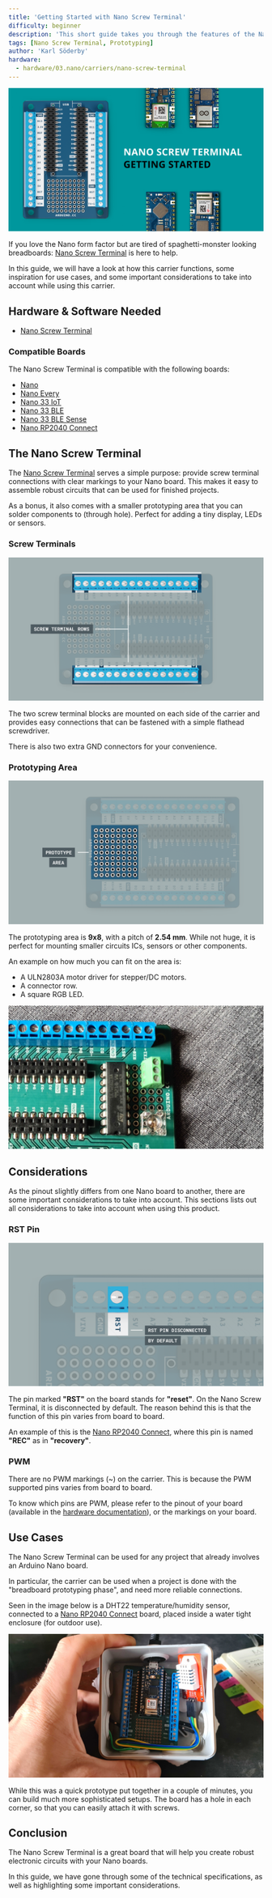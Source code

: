 ```yaml
---
title: 'Getting Started with Nano Screw Terminal'
difficulty: beginner
description: 'This short guide takes you through the features of the Nano Screw Terminal, along with some important considerations when using this product.'
tags: [Nano Screw Terminal, Prototyping]
author: 'Karl Söderby'
hardware:
  - hardware/03.nano/carriers/nano-screw-terminal
---
```


![The Nano Screw Terminal carrier.](assets/hero.png)

If you love the Nano form factor but are tired of spaghetti-monster looking breadboards: [Nano Screw Terminal](https://store.arduino.cc/nano-screw-terminal) is here to help. 

In this guide, we will have a look at how this carrier functions, some inspiration for use cases, and some important considerations to take into account while using this carrier.

## Hardware & Software Needed

- [Nano Screw Terminal](https://store.arduino.cc/nano-screw-terminal)

### Compatible Boards

The Nano Screw Terminal is compatible with the following boards:

- [Nano](https://store.arduino.cc/products/arduino-nano)
- [Nano Every](https://store.arduino.cc/nano-every)
- [Nano 33 IoT](https://store.arduino.cc/arduino-nano-33-iot)
- [Nano 33 BLE](https://store.arduino.cc/nano-33-ble)
- [Nano 33 BLE Sense](https://store.arduino.cc/nano-33-ble-sense)
- [Nano RP2040 Connect](https://store.arduino.cc/nano-rp2040-connect)


## The Nano Screw Terminal

The [Nano Screw Terminal](https://store.arduino.cc/nano-screw-terminal) serves a simple purpose: provide screw terminal connections with clear markings to your Nano board. This makes it easy to assemble robust circuits that can be used for finished projects. 

As a bonus, it also comes with a smaller prototyping area that you can solder components to (through hole). Perfect for adding a tiny display, LEDs or sensors.

### Screw Terminals

![Screw terminals on the carrier.](assets/nst-terminals.png)

The two screw terminal blocks are mounted on each side of the carrier and provides easy connections that can be fastened with a simple flathead screwdriver.

There is also two extra GND connectors for your convenience.

### Prototyping Area

![Prototyping area on the carrier.](assets/nst-proto-area.png)

The prototyping area is **9x8**, with a pitch of **2.54 mm**. While not huge, it is perfect for mounting smaller circuits ICs, sensors or other components.

An example on how much you can fit on the area is:
- A ULN2803A motor driver for stepper/DC motors.
- A connector row.
- A square RGB LED.

![Prototype area example.](assets/nst-proto-area-pic.png)

## Considerations

As the pinout slightly differs from one Nano board to another, there are some important considerations to take into account. This sections lists out all considerations to take into account when using this product.

### RST Pin

![RST pin on the carrier.](assets/nst-rst-pin.png)

The pin marked **"RST"** on the board stands for **"reset"**. On the Nano Screw Terminal, it is disconnected by default. The reason behind this is that the function of this pin varies from board to board. 

An example of this is the [Nano RP2040 Connect](https://store.arduino.cc/nano-rp2040-connect), where this pin is named **"REC"** as in **"recovery"**.

### PWM

There are no PWM markings (~) on the carrier. This is because the PWM supported pins varies from board to board. 

To know which pins are PWM, please refer to the pinout of your board (available in the [hardware documentation](/)), or the markings on your board.

## Use Cases

The Nano Screw Terminal can be used for any project that already involves an Arduino Nano board.

In particular, the carrier can be used when a project is done with the "breadboard prototyping phase", and need more reliable connections.

Seen in the image below is a DHT22 temperature/humidity sensor, connected to a [Nano RP2040 Connect](https://store.arduino.cc/nano-rp2040-connect) board, placed inside a water tight enclosure (for outdoor use).

![Nano Screw Terminal + Nano RP2040 Connect + DHT22 Sensor.](assets/nst-dht-rp2040.png)

While this was a quick prototype put together in a couple of minutes, you can build much more sophisticated setups. The board has a hole in each corner, so that you can easily attach it with screws.

## Conclusion

The Nano Screw Terminal is a great board that will help you create robust electronic circuits with your Nano boards.

In this guide, we have gone through some of the technical specifications, as well as highlighting some important considerations.
